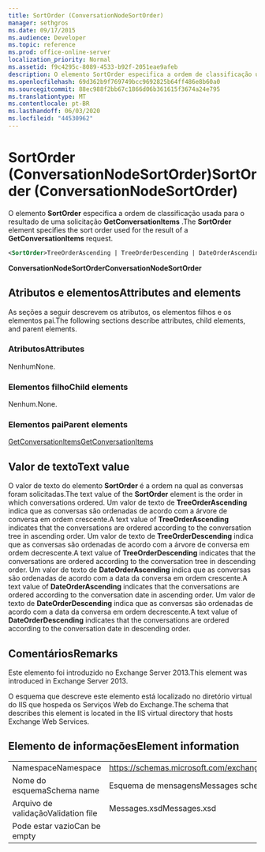 ```yaml
---
title: SortOrder (ConversationNodeSortOrder)
manager: sethgros
ms.date: 09/17/2015
ms.audience: Developer
ms.topic: reference
ms.prod: office-online-server
localization_priority: Normal
ms.assetid: f9c4295c-8089-4533-b92f-2051eae9afeb
description: O elemento SortOrder especifica a ordem de classificação usada para o resultado de uma solicitação GetConversationItems.
ms.openlocfilehash: 69d362b9f769749bcc9692825b64ff486e8b60a0
ms.sourcegitcommit: 88ec988f2bb67c1866d06b361615f3674a24e795
ms.translationtype: MT
ms.contentlocale: pt-BR
ms.lasthandoff: 06/03/2020
ms.locfileid: "44530962"
---
```

# <a name="sortorder-conversationnodesortorder"></a><span data-ttu-id="c73c7-103">SortOrder (ConversationNodeSortOrder)</span><span class="sxs-lookup"><span data-stu-id="c73c7-103">SortOrder (ConversationNodeSortOrder)</span></span>

<span data-ttu-id="c73c7-104">O elemento **SortOrder** especifica a ordem de classificação usada para o resultado de uma solicitação **GetConversationItems** .</span><span class="sxs-lookup"><span data-stu-id="c73c7-104">The **SortOrder** element specifies the sort order used for the result of a **GetConversationItems** request.</span></span> 
  
```XML
<SortOrder>TreeOrderAscending | TreeOrderDescending | DateOrderAscending | DateOrderDescending</SortOrder>
```

 <span data-ttu-id="c73c7-105">**ConversationNodeSortOrder**</span><span class="sxs-lookup"><span data-stu-id="c73c7-105">**ConversationNodeSortOrder**</span></span>
## <a name="attributes-and-elements"></a><span data-ttu-id="c73c7-106">Atributos e elementos</span><span class="sxs-lookup"><span data-stu-id="c73c7-106">Attributes and elements</span></span>

<span data-ttu-id="c73c7-107">As seções a seguir descrevem os atributos, os elementos filhos e os elementos pai.</span><span class="sxs-lookup"><span data-stu-id="c73c7-107">The following sections describe attributes, child elements, and parent elements.</span></span>
  
### <a name="attributes"></a><span data-ttu-id="c73c7-108">Atributos</span><span class="sxs-lookup"><span data-stu-id="c73c7-108">Attributes</span></span>

<span data-ttu-id="c73c7-109">Nenhum</span><span class="sxs-lookup"><span data-stu-id="c73c7-109">None.</span></span>
  
### <a name="child-elements"></a><span data-ttu-id="c73c7-110">Elementos filho</span><span class="sxs-lookup"><span data-stu-id="c73c7-110">Child elements</span></span>

<span data-ttu-id="c73c7-111">Nenhum.</span><span class="sxs-lookup"><span data-stu-id="c73c7-111">None.</span></span>
  
### <a name="parent-elements"></a><span data-ttu-id="c73c7-112">Elementos pai</span><span class="sxs-lookup"><span data-stu-id="c73c7-112">Parent elements</span></span>

[<span data-ttu-id="c73c7-113">GetConversationItems</span><span class="sxs-lookup"><span data-stu-id="c73c7-113">GetConversationItems</span></span>](getconversationitems.md)
  
## <a name="text-value"></a><span data-ttu-id="c73c7-114">Valor de texto</span><span class="sxs-lookup"><span data-stu-id="c73c7-114">Text value</span></span>

<span data-ttu-id="c73c7-115">O valor de texto do elemento **SortOrder** é a ordem na qual as conversas foram solicitadas.</span><span class="sxs-lookup"><span data-stu-id="c73c7-115">The text value of the **SortOrder** element is the order in which conversations ordered.</span></span> <span data-ttu-id="c73c7-116">Um valor de texto de **TreeOrderAscending** indica que as conversas são ordenadas de acordo com a árvore de conversa em ordem crescente.</span><span class="sxs-lookup"><span data-stu-id="c73c7-116">A text value of **TreeOrderAscending** indicates that the conversations are ordered according to the conversation tree in ascending order.</span></span> <span data-ttu-id="c73c7-117">Um valor de texto de **TreeOrderDescending** indica que as conversas são ordenadas de acordo com a árvore de conversa em ordem decrescente.</span><span class="sxs-lookup"><span data-stu-id="c73c7-117">A text value of **TreeOrderDescending** indicates that the conversations are ordered according to the conversation tree in descending order.</span></span> <span data-ttu-id="c73c7-118">Um valor de texto de **DateOrderAscending** indica que as conversas são ordenadas de acordo com a data da conversa em ordem crescente.</span><span class="sxs-lookup"><span data-stu-id="c73c7-118">A text value of **DateOrderAscending** indicates that the conversations are ordered according to the conversation date in ascending order.</span></span> <span data-ttu-id="c73c7-119">Um valor de texto de **DateOrderDescending** indica que as conversas são ordenadas de acordo com a data da conversa em ordem decrescente.</span><span class="sxs-lookup"><span data-stu-id="c73c7-119">A text value of **DateOrderDescending** indicates that the conversations are ordered according to the conversation date in descending order.</span></span> 
  
## <a name="remarks"></a><span data-ttu-id="c73c7-120">Comentários</span><span class="sxs-lookup"><span data-stu-id="c73c7-120">Remarks</span></span>

<span data-ttu-id="c73c7-121">Este elemento foi introduzido no Exchange Server 2013.</span><span class="sxs-lookup"><span data-stu-id="c73c7-121">This element was introduced in Exchange Server 2013.</span></span>
  
<span data-ttu-id="c73c7-122">O esquema que descreve este elemento está localizado no diretório virtual do IIS que hospeda os Serviços Web do Exchange.</span><span class="sxs-lookup"><span data-stu-id="c73c7-122">The schema that describes this element is located in the IIS virtual directory that hosts Exchange Web Services.</span></span>
  
## <a name="element-information"></a><span data-ttu-id="c73c7-123">Elemento de informações</span><span class="sxs-lookup"><span data-stu-id="c73c7-123">Element information</span></span>

|||
|:-----|:-----|
|<span data-ttu-id="c73c7-124">Namespace</span><span class="sxs-lookup"><span data-stu-id="c73c7-124">Namespace</span></span>  <br/> |https://schemas.microsoft.com/exchange/services/2006/messages  <br/> |
|<span data-ttu-id="c73c7-125">Nome do esquema</span><span class="sxs-lookup"><span data-stu-id="c73c7-125">Schema name</span></span>  <br/> |<span data-ttu-id="c73c7-126">Esquema de mensagens</span><span class="sxs-lookup"><span data-stu-id="c73c7-126">Messages schema</span></span>  <br/> |
|<span data-ttu-id="c73c7-127">Arquivo de validação</span><span class="sxs-lookup"><span data-stu-id="c73c7-127">Validation file</span></span>  <br/> |<span data-ttu-id="c73c7-128">Messages.xsd</span><span class="sxs-lookup"><span data-stu-id="c73c7-128">Messages.xsd</span></span>  <br/> |
|<span data-ttu-id="c73c7-129">Pode estar vazio</span><span class="sxs-lookup"><span data-stu-id="c73c7-129">Can be empty</span></span>  <br/> ||
   

